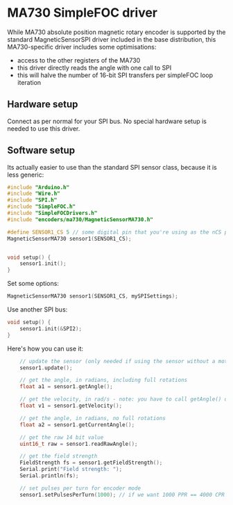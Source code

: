 # MA730 SimpleFOC driver

While MA730 absolute position magnetic rotary encoder is supported by the standard MagneticSensorSPI driver included in the base distribution, this MA730-specific driver includes some optimisations:

- access to the other registers of the MA730
- this driver directly reads the angle with one call to SPI
- this will halve the number of 16-bit SPI transfers per simpleFOC loop iteration


## Hardware setup

Connect as per normal for your SPI bus. No special hardware setup is needed to use this driver.

## Software setup

Its actually easier to use than the standard SPI sensor class, because it is less generic:

```c++
#include "Arduino.h"
#include "Wire.h"
#include "SPI.h"
#include "SimpleFOC.h"
#include "SimpleFOCDrivers.h"
#include "encoders/ma730/MagneticSensorMA730.h"

#define SENSOR1_CS 5 // some digital pin that you're using as the nCS pin
MagneticSensorMA730 sensor1(SENSOR1_CS);


void setup() {
    sensor1.init();
}
```

Set some options:

```c++
MagneticSensorMA730 sensor1(SENSOR1_CS, mySPISettings);
```

Use another SPI bus:

```c++
void setup() {
    sensor1.init(&SPI2);
}
```

Here's how you can use it:

```c++
    // update the sensor (only needed if using the sensor without a motor)
    sensor1.update();

    // get the angle, in radians, including full rotations
    float a1 = sensor1.getAngle();

    // get the velocity, in rad/s - note: you have to call getAngle() on a regular basis for it to work
    float v1 = sensor1.getVelocity();

    // get the angle, in radians, no full rotations
    float a2 = sensor1.getCurrentAngle();

    // get the raw 14 bit value
    uint16_t raw = sensor1.readRawAngle();

    // get the field strength
    FieldStrength fs = sensor1.getFieldStrength();
    Serial.print("Field strength: ");
    Serial.println(fs);

    // set pulses per turn for encoder mode
    sensor1.setPulsesPerTurn(1000); // if we want 1000 PPR == 4000 CPR
```
